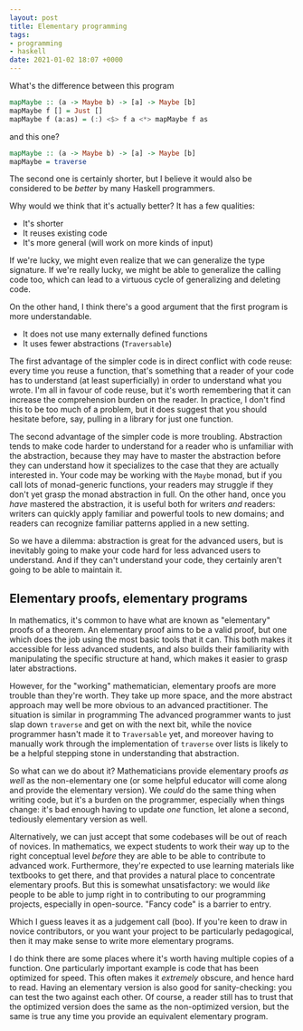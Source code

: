 ```yaml
---
layout: post
title: Elementary programming
tags:
- programming
- haskell
date: 2021-01-02 18:07 +0000
---
```


What's the difference between this program

```haskell
mapMaybe :: (a -> Maybe b) -> [a] -> Maybe [b]
mapMaybe f [] = Just []
mapMaybe f (a:as) = (:) <$> f a <*> mapMaybe f as 
```

and this one?

```haskell
mapMaybe :: (a -> Maybe b) -> [a] -> Maybe [b]
mapMaybe = traverse
```

The second one is certainly shorter, but I believe it would also be considered to be *better* by many Haskell programmers.

<!-- more -->

Why would we think that it's actually better? 
It has a few qualities:

- It's shorter
- It reuses existing code
- It's more general (will work on more kinds of input) 

If we're lucky, we might even realize that we can generalize the type signature.
If we're really lucky, we might be able to generalize the calling code too, which can lead to a virtuous cycle of generalizing and deleting code.

On the other hand, I think there's a good argument that the first program is more understandable.

- It does not use many externally defined functions
- It uses fewer abstractions (`Traversable`)

The first advantage of the simpler code is in direct conflict with code reuse: every time you reuse a function, that's something that a reader of your code has to understand (at least superficially) in order to understand what you wrote.
I'm all in favour of code reuse, but it's worth remembering that it can increase the comprehension burden on the reader.
In practice, I don't find this to be too much of a problem, but it does suggest that you should hesitate before, say, pulling in a library for just one function.

The second advantage of the simpler code is more troubling. 
Abstraction tends to make code harder to understand for a reader who is unfamiliar with the abstraction, because they may have to master the abstraction before they can understand how it specializes to the case that they are actually interested in.
Your code may be working with the `Maybe` monad, but if you call lots of monad-generic functions, your readers may struggle if they don't yet grasp the monad abstraction in full.
On the other hand, once you *have* mastered the abstraction, it is useful both for writers *and* readers: writers can quickly apply familiar and powerful tools to new domains; and readers can recognize familiar patterns applied in a new setting.

So we have a dilemma: abstraction is great for the advanced users, but is inevitably going to make your code hard for less advanced users to understand. 
And if they can't understand your code, they certainly aren't going to be able to maintain it.

## Elementary proofs, elementary programs

In mathematics, it's common to have what are known as "elementary" proofs of a theorem. 
An elementary proof aims to be a valid proof, but one which does the job using the most basic tools that it can. 
This both makes it accessible for less advanced students, and also builds their familiarity with manipulating the specific structure at hand, which makes it easier to grasp later abstractions.

However, for the "working" mathematician, elementary proofs are more trouble than they're worth. 
They take up more space, and the more abstract approach may well be more obvious to an advanced practitioner.
The situation is similar in programming
The advanced programmer wants to just slap down `traverse` and get on with the next bit, while the novice programmer hasn't made it to `Traversable` yet, and moreover having to manually work through the implementation of `traverse` over lists is likely to be a helpful stepping stone in understanding that abstraction.

So what can we do about it? 
Mathematicians provide elementary proofs *as well* as the non-elementary one (or some helpful educator will come along and provide the elementary version).
We *could* do the same thing when writing code, but it's a burden on the programmer, especially when things change: it's bad enough having to update *one* function, let alone a second, tediously elementary version as well.

Alternatively, we can just accept that some codebases will be out of reach of novices.
In mathematics, we expect students to work their way up to the right conceptual level *before* they are able to be able to contribute to advanced work. 
Furthermore, they're expected to use learning materials like textbooks to get there, and that provides a natural place to concentrate elementary proofs. 
But this is somewhat unsatisfactory: we would *like* people to be able to jump right in to contributing to our programming projects, especially in open-source.
"Fancy code" is a barrier to entry.

Which I guess leaves it as a judgement call (boo). 
If you're keen to draw in novice contributors, or you want your project to be particularly pedagogical, then it may make sense to write more elementary programs.

I do think there are some places where it's worth having multiple copies of a function.
One particularly important example is code that has been optimized for speed.
This often makes it *extremely* obscure, and hence hard to read.
Having an elementary version is also good for sanity-checking: you can test the two against each other.
Of course, a reader still has to trust that the optimized version does the same as the non-optimized version, but the same is true any time you provide an equivalent elementary program.
